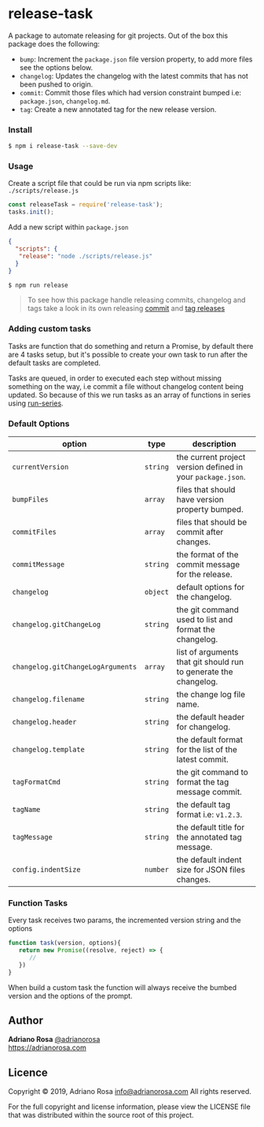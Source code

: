 release-task
============

A package to automate releasing for git projects. Out of the box this package does the following:

- `bump`: Increment the `package.json` file version property, to add more files see the options below. 
- `changelog`: Updates the changelog with the latest commits that has not been pushed to origin. 
- `commit`: Commit those files which had version constraint bumped i.e: `package.json`, `changelog.md`.
- `tag`: Create a new annotated tag for the new release version. 


### Install

```bash
$ npm i release-task --save-dev
```

### Usage

Create a script file that could be run via npm scripts like: 
`./scripts/release.js`
```js
const releaseTask = require('release-task');
tasks.init();
```

Add a new script within `package.json`

```json
{
  "scripts": {
   "release": "node ./scripts/release.js"
  }
}
```

```bash
$ npm run release
```

> To see how this package handle releasing commits, changelog and tags take a look 
> in its own releasing [commit](https://github.com/adrianorsouza/release-task/commit/1c8b3f7)
> and [tag releases](https://github.com/adrianorsouza/release-task/releases/tag/v0.1.0)

### Adding custom tasks

Tasks are function that do something and return a Promise, by default there are 4 tasks setup, but it's 
possible to create your own task to run after the default tasks are completed.

Tasks are queued, in order to executed each step without missing something on the way, 
i.e commit a file without changelog content being updated. So because of this we run 
tasks as an array of functions in series using [run-series](https://github.com/feross/run-series).

### Default Options

option            | type     | description
------------------|----------|-------------
`currentVersion`  |`string`  | the current project version defined in your `package.json`.
`bumpFiles`       |`array`   | files that should have version property bumped.
`commitFiles`     |`array`   | files that should be commit after changes.
`commitMessage`   |`string`  | the format of the commit message for the release.
`changelog`       |`object`  | default options for the changelog.
`changelog.gitChangeLog`|`string`  | the git command used to list and format the changelog.
`changelog.gitChangeLogArguments`| `array` | list of arguments that git should run to generate the changelog.
`changelog.filename`|`string` | the change log file name.
`changelog.header`|`string` | the default header for changelog.
`changelog.template`|`string` | the default format for the list of the latest commit.
`tagFormatCmd`    |`string` | the git command to format the tag message commit.
`tagName`         |`string` | the default tag format i.e: `v1.2.3`.
`tagMessage`      |`string` | the default title for the annotated tag message.
`config.indentSize`|`number` | the default indent size for JSON files changes.


### Function Tasks

Every task receives two params, the incremented version string and the options

```js
function task(version, options){ 
   return new Promise((resolve, reject) => {
      //
   })
}
```

When build a custom task the function will always receive the bumbed version and the options of the prompt.

## Author

**Adriano Rosa** [@adrianorosa](https://twitter.com/adrianorosa)  
https://adrianorosa.com

## Licence

Copyright © 2019, Adriano Rosa  <info@adrianorosa.com>
All rights reserved.

For the full copyright and license information, please view the LICENSE 
file that was distributed within the source root of this project.

